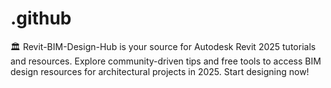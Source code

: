 # .github
🏛️ Revit-BIM-Design-Hub is your source for Autodesk Revit 2025 tutorials and resources. Explore community-driven tips and free tools to access BIM design resources for architectural projects in 2025. Start designing now!
